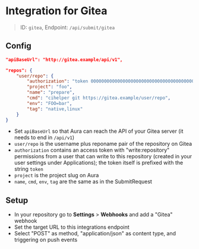 # Integration for Gitea

> ID: `gitea`, Endpoint: `/api/submit/gitea`

## Config

```json
"apiBaseUrl": "http://gitea.example/api/v1",

"repos": {
    "user/repo": {
        "authorization": "token 0000000000000000000000000000000000000000",
        "project": "foo",
        "name": "prepare",
        "cmd": "cihelper git https://gitea.example/user/repo",
        "env": "FOO=bar",
        "tag": "native,linux"
    }
}
```

* Set `apiBaseUrl` so that Aura can reach the API of your Gitea server (it needs to end in `/api/v1`)
* `user/repo` is the username plus reponame pair of the repository on Gitea
* `authorization` contains an access token with "write:repository" permissions from a user that can write to this repository (created in your user settings under Applications); the token itself is prefixed with the string `token `
* `project` is the project slug on Aura
* `name`, `cmd`, `env`, `tag` are the same as in the SubmitRequest

## Setup

* In your repository go to **Settings** > **Webhooks** and add a "Gitea" webhook
* Set the target URL to this integrations endpoint
* Select "POST" as method, "application/json" as content type, and triggering on push events
